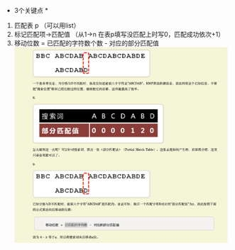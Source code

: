 > 
* 3个关键点 *
1. 匹配表 p （可以用list）
2. 标记匹配项->匹配值 （从1->n 在表p填写没匹配上时写0，匹配成功依次+1）
3. 移动位数 = 已匹配的字符数个数 - 对应的部分匹配值
![picture 1](images/3432a114976554ddf4d83feaf77f0b90af675f4ecd0d37f87ccffc60825a726c.png)  
